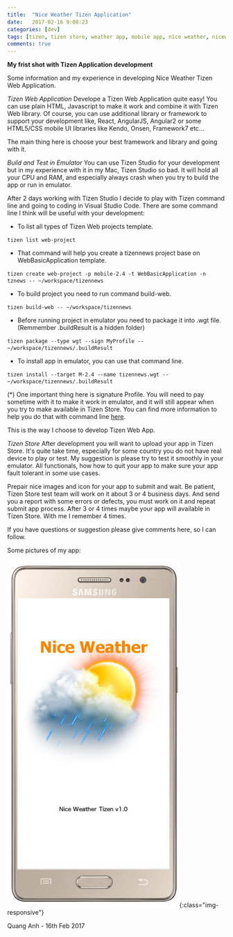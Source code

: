 ```yaml
---
title:  "Nice Weather Tizen Application"
date:   2017-02-16 9:08:23
categories: [dev]
tags: [tizen, tizen store, weather app, mobile app, nice weather, niceweather]
comments: true
---
```


**My frist shot with Tizen Application development**

Some information and my experience in developing Nice Weather Tizen Web Application.

*Tizen Web Application*
Develope a Tizen Web Application quite easy! You can use plain HTML, Javascript to make it work and combine it with Tizen Web library. Of course, you can use additional library or framework to support your development like, React, AngularJS, Angular2 or some HTML5/CSS mobile UI libraries like Kendo, Onsen, Framework7 etc...

The main thing here is choose your best framework and library and going with it.

*Build and Test in Emulator*
You can use Tizen Studio for your development but in my experience with it in my Mac, Tizen Studio so bad. It will hold all your CPU and RAM, and especially always crash when you try to build the app or run in emulator.

After 2 days working with Tizen Studio I decide to play with Tizen command line and going to coding in Visual Studio Code. There are some command line I think will be useful with your development:
- To list all types of Tizen Web projects template.
```
tizen list web-project
```
- That command will help you create a tizennews project base on WebBasicApplication template.
```
tizen create web-project -p mobile-2.4 -t WebBasicApplication -n tznews -- ~/workspace/tizennews
```
- To build project you need to run command build-web.
```
tizen build-web -- ~/workspace/tizennews
```
- Before running project in emulator you need to package it into .wgt file. (Remmember .buildResult is a hidden folder)
```
tizen package --type wgt --sign MyProfile -- ~/workspace/tizennews/.buildResult
```
- To install app in emulator, you can use that command line. 
```
tizen install --target M-2.4 --name tizennews.wgt -- ~/workspace/tizennews/.buildResult
```
(*) One important thing here is signature Profile. You will need to pay sometime with it to make it work in emulator, and it will still appear when you try to make available in Tizen Store. You can find more information to help you do that with command line [here][tizen-command-line].

This is the way I choose to develop Tizen Web App.

*Tizen Store*
After development you will want to upload your app in Tizen Store. It's quite take time, especially for some country you do not have real device to play or test. My suggestion is please try to test it smoothly in your emulator. All functionals, how how to quit your app to make sure your app fault tolerant in some use cases. 

Prepair nice images and icon for your app to submit and wait. Be patient, Tizen Store test team will work on it about 3 or 4 business days. And send you a report with some errors or defects, you must work on it and repeat submit app process. After 3 or 4 times maybe your app will available in Tizen Store. With me I remember 4 times. 

If you have questions or suggestion please give comments here, so I can follow.

Some pictures of my app:

![splash-screen](/images/nice-weather-tizen-web-application/ads-screen01.jpg){:class="img-responsive"}

Quang Anh - 16th Feb 2017


[tizen-command-line]: https://developer.tizen.org/dev-guide/web/2.3.0/org.tizen.mobile.web.appprogramming/html/ide_sdk_tools/command_line_interface.htm